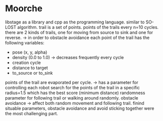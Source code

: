 # Moorche

libstage as a library and cpp as the programming language.
similar to SO-LOST algorithm.
trail is a set of points.
points of the trails every n=10 cycles.
there are 2 kinds of trails, one for moving from source to sink and one for reverse. -> in order to obstacle avoidance 
each point of the trail has the following variables:
  - pose (x, y, alpha)
  - density (0.0 to 1.0) -> decreases frequently every cycle
  - creation cycle
  - distance to target
  - to_source or to_sink

points of the trail are evaporated per cycle. -> has a parameter for controlling
each robot search for the points of the trail in a specific radius=1.5 which has the best score (minimum distance)
randomness parameter for following trail or walking around randomly.
obstacle avoidance -> affect both random movement and following trail.
finind situable parameters, obstacle avoidance and avoid sticking together were the most challenging part.
